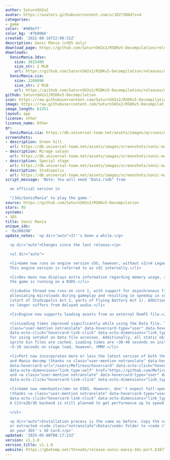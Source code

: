 ```yaml
---
author: SaturnSH2x2
avatar: https://avatars.githubusercontent.com/u/18273084?v=4
categories:
- game
color: '#989e7f'
color_bg: '#7b8066'
created: '2022-08-16T22:06:31Z'
description: Sonic Mania (n3DS only)
download_page: https://github.com/SaturnSH2x2/RSDKv5-Decompilation/releases
downloads:
  SonicMania.3dsx:
    size: 3015400
    size_str: 2 MiB
    url: https://github.com/SaturnSH2x2/RSDKv5-Decompilation/releases/download/v1.1.0/SonicMania.3dsx
  SonicMania.cia:
    size: 2268096
    size_str: 2 MiB
    url: https://github.com/SaturnSH2x2/RSDKv5-Decompilation/releases/download/v1.1.0/SonicMania.cia
github: SaturnSH2x2/RSDKv5-Decompilation
icon: https://raw.githubusercontent.com/SaturnSH2x2/RSDKv5-Decompilation/3ds-main/3ds/48x48.png
image: https://raw.githubusercontent.com/SaturnSH2x2/RSDKv5-Decompilation/3ds-main/3ds/banner.png
image_length: 61351
layout: app
license: other
license_name: Other
qr:
  SonicMania.cia: https://db.universal-team.net/assets/images/qr/sonicmania-cia.png
screenshots:
- description: Green hill
  url: https://db.universal-team.net/assets/images/screenshots/sonic-mania/green-hill.png
- description: Mirage saloon
  url: https://db.universal-team.net/assets/images/screenshots/sonic-mania/mirage-saloon.png
- description: Special stage
  url: https://db.universal-team.net/assets/images/screenshots/sonic-mania/special-stage.png
- description: Studiopolis
  url: https://db.universal-team.net/assets/images/screenshots/sonic-mania/studiopolis.png
script_message: 'Note: You will need "Data.rsdk" from

  an official version in

  "/3ds/SonicMania" to play the game.'
source: https://github.com/SaturnSH2x2/RSDKv5-Decompilation
stars: 95
systems:
- 3DS
title: Sonic Mania
unique_ids:
- '0x308200'
update_notes: '<p dir="auto">It''s been a while.</p>

  <p dir="auto">Changes since the last release:</p>

  <ul dir="auto">

  <li>Game now runs on engine version v5U, however, without v3/v4 Legacy support.
  This engine version is referred to as v5C internally.</li>

  <li>Dev menu now displays extra information regarding memory usage, as well as if
  the game is running on a N3DS.</li>

  <li>Audio thread now runs on core 1, with support for asynchronous file loading,
  alleviating microloads during gameplay and resulting in speedup in certain sections
  (start of Studiopolis Act 2, parts of Flying Battery Act 1). Additionally, the game
  no longer suffers from delayed audio.</li>

  <li>Engine now supports loading assets from an external RomFS file.</li>

  <li>Loading times improved significantly while using the Data file. Thanks to <a
  class="user-mention notranslate" data-hovercard-type="user" data-hovercard-url="/users/davidgfnet/hovercard"
  data-octo-click="hovercard-link-click" data-octo-dimensions="link_type:self" href="https://github.com/davidgfnet">@davidgfnet</a>
  for using setvbuf on Data file accesses. Additionally, all static object files and
  sprite bin files are cached. Loading times are ~30-40 seconds on initial boot, and
  ~5-10 seconds on stage load, however, YMMV.</li>

  <li>Port now incorporates more or less the latest version of both the RSDKv5 decomp
  and Mania decomp (thanks <a class="user-mention notranslate" data-hovercard-type="user"
  data-hovercard-url="/users/Mefiresu/hovercard" data-octo-click="hovercard-link-click"
  data-octo-dimensions="link_type:self" href="https://github.com/Mefiresu">@Mefiresu</a>
  and <a class="user-mention notranslate" data-hovercard-type="user" data-hovercard-url="/users/c08oprkiua/hovercard"
  data-octo-click="hovercard-link-click" data-octo-dimensions="link_type:self" href="https://github.com/c08oprkiua">@c08oprkiua</a>).</li>

  <li>Game now <em>boots</em> on O3DS. However, don''t expect full-speed frame rates.
  (thanks <a class="user-mention notranslate" data-hovercard-type="user" data-hovercard-url="/users/smb123w64gb/hovercard"
  data-octo-click="hovercard-link-click" data-octo-dimensions="link_type:self" href="https://github.com/smb123w64gb">@smb123w64gb</a>)
  A Citro2D/3D backend is still planned to get performance up to speed.</li>

  </ul>

  <p dir="auto">Installation process is the same as before. Copy the <code class="notranslate">Data.rsdk</code>
  or extracted <code class="notranslate">Data</code> folder to <code class="notranslate">/3ds/SonicMania</code>
  on your 3DS''s SD Card.</p>'
updated: '2025-05-08T00:17:23Z'
version: v1.1.0
version_title: v1.1.0
website: https://gbatemp.net/threads/release-sonic-mania-3ds-port.618771/
---
```

